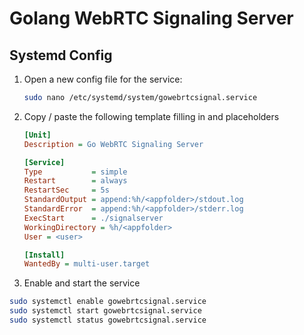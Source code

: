 # Golang WebRTC Signaling Server

## Systemd Config

1. Open a new config file for the service:
   ```sh
   sudo nano /etc/systemd/system/gowebrtcsignal.service
   ```
1. Copy / paste the following template filling in <user> and <appfolder> placeholders

   ```ini
   [Unit]
   Description = Go WebRTC Signaling Server

   [Service]
   Type           = simple
   Restart        = always
   RestartSec     = 5s
   StandardOutput = append:%h/<appfolder>/stdout.log
   StandardError  = append:%h/<appfolder>/stderr.log
   ExecStart      = ./signalserver
   WorkingDirectory = %h/<appfolder>
   User = <user>

   [Install]
   WantedBy = multi-user.target
   ```

1. Enable and start the service

```sh
sudo systemctl enable gowebrtcsignal.service
sudo systemctl start gowebrtcsignal.service
sudo systemctl status gowebrtcsignal.service
```
